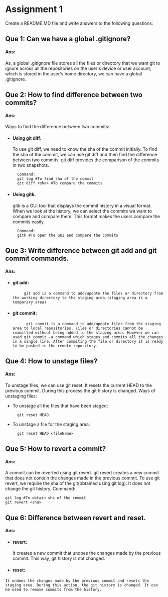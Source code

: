 
# Assignment 1
Create a README.MD file and write answers to the following questions:




## Que 1: Can we have a global .gitignore?
#### Ans: 

As, a global .gitignore file stores all the files or directory that we want git to     ignore across all the repositories on the user's device or user account; which is stored in the user's home directory, we can have a global .gitignore.

## Que 2: How to find difference between two commits? 
#### Ans:

Ways to find the difference between two commits:
- #### Using git diff: 
    To use git diff, we need to know the sha of the commit initially. To find the sha of the commit, we can use git diff and then find the difference between two commits. git diff provides the comparison of the commits in two snapshots.
        
        Command:
        git log #To find sha of the commit
        git diff <sha> #To compare the commits
- #### Using gitk:
     gitk is a GUI tool that displays the commit history in a visual format. When we look at the history, we can select the commits we want to compare and compare them. This format makes the users compare the commits easily. 
        
        Command:
        gitk #To open the GUI and compare the commits 
## Que 3: Write difference between git add and git commit commands.
#### Ans:
 - #### git add:
            git add is a command to add/update the files or directory from the working directory to the staging area.(staging area is a temporary area)
- #### git commit:
            git commit is a command to add/update files from the staging area to local repositories. Files or directories cannot be committed without being added to the staging area. However we can used git commit -a command which stages and commits all the changes in a single line. After commiting the file or directory it is ready to be pushed in the remote repository.
## Que 4: How to unstage files?
#### Ans: 
To unstage files, we can use git reset. It resets the current HEAD to the previous commit. During this process the git history is changed.
Ways of unstaging files:
- To unstage all the files that have been staged:

        git reset HEAD
- To unstage a file for the staging area:

        git reset HEAD <fileName> 


## Que 5: How to revert a commit?
#### Ans:

A commit can be reverted using git revert. git revert creates a new commit that does not contain the changes made in the previous commit. To use git revert, we require the sha of the git(obtained using git log). It does not change the git history. 
Command:

    git log #To obtain sha of the commit
    git revert <sha>


## Que 6: Difference between revert and reset.
#### Ans:
 -  #### revert: 
    
    It creates a new commit that undoes the changes made by the previous commit. This way, git history is not changed.
   -  #### reset: 
    It undoes the changes made by the previous commit and resets the staging area. During this action, the git history is changed. It can be used to remove commits from the history.
 